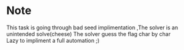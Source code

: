 # Note
This task is going through bad seed implimentation 
,The solver is an unintended solve(cheese)
The solver guess the flag char by char  
Lazy to impliment a full automation ;)